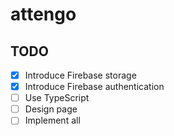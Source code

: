 # attengo

## TODO

- [x] Introduce Firebase storage
- [x] Introduce Firebase authentication
- [ ] Use TypeScript
- [ ] Design page
- [ ] Implement all
